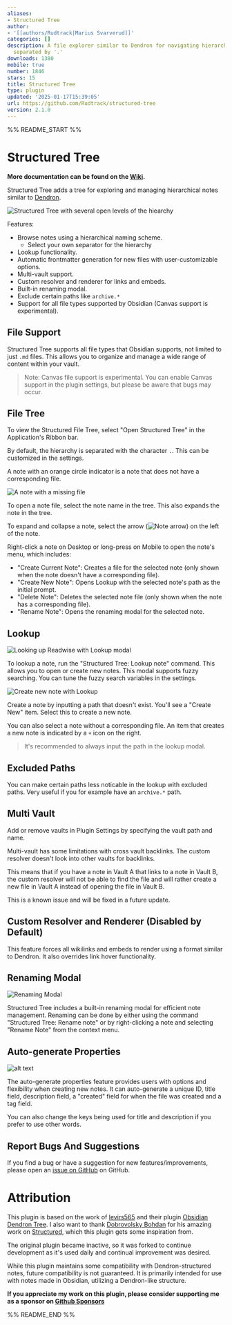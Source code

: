 ```yaml
---
aliases:
- Structured Tree
author:
- '[[authors/Rudtrack|Marius Svarverud]]'
categories: []
description: A file explorer similar to Dendron for navigating hierarchical notes
  separated by '.'
downloads: 1380
mobile: true
number: 1846
stars: 15
title: Structured Tree
type: plugin
updated: '2025-01-17T15:39:05'
url: https://github.com/Rudtrack/structured-tree
version: 2.1.0
---
```


%% README_START %%

# Structured Tree

**More documentation can be found on the [Wiki](https://rudtrack.notion.site/Structured-Plugin-0ba0ee706bc84998909049f4a9c510c2).**

Structured Tree adds a tree for exploring and managing hierarchical notes similar to [Dendron](https://www.dendron.so/).

![Structured Tree with several open levels of the hiearchy](https://raw.githubusercontent.com/Rudtrack/structured-tree/HEAD/images/StructuredTree.png)

Features:

- Browse notes using a hierarchical naming scheme.
  - Select your own separator for the hierarchy
- Lookup functionality.
- Automatic frontmatter generation for new files with user-customizable options.
- Multi-vault support.
- Custom resolver and renderer for links and embeds.
- Built-in renaming modal.
- Exclude certain paths like `archive.*`
- Support for all file types supported by Obsidian (Canvas support is experimental).

## File Support

Structured Tree supports all file types that Obsidian supports, not limited to just `.md` files. This allows you to organize and manage a wide range of content within your vault.

> Note: Canvas file support is experimental. You can enable Canvas support in the plugin settings, but please be aware that bugs may occur.

## File Tree

To view the Structured File Tree, select "Open Structured Tree" in the Application's Ribbon bar.

By default, the hierarchy is separated with the character `.`. This can be customized in the settings.

A note with an orange circle indicator is a note that does not have a corresponding file.

![A note with a missing file](https://raw.githubusercontent.com/Rudtrack/structured-tree/HEAD/images/MissingFile.png)

To open a note file, select the note name in the tree. This also expands the note in the tree.

To expand and collapse a note, select the arrow (![Note arrow](https://raw.githubusercontent.com/Rudtrack/structured-tree/HEAD/images/arrow.png)) on the left of the note.

Right-click a note on Desktop or long-press on Mobile to open the note's menu, which includes:

- "Create Current Note": Creates a file for the selected note (only shown when the note doesn't have a corresponding file).
- "Create New Note": Opens Lookup with the selected note's path as the initial prompt.
- "Delete Note": Deletes the selected note file (only shown when the note has a corresponding file).
- "Rename Note": Opens the renaming modal for the selected note.

## Lookup

![Looking up Readwise with Lookup modal](https://raw.githubusercontent.com/Rudtrack/structured-tree/HEAD/images/LookupModalFuzzy.png)

To lookup a note, run the "Structured Tree: Lookup note" command. This allows you to open or create new notes. This modal supports fuzzy searching. You can tune the fuzzy search variables in the settings.

![Create new note with Lookup](https://raw.githubusercontent.com/Rudtrack/structured-tree/HEAD/images/LookupModalNew.png)

Create a note by inputting a path that doesn't exist. You'll see a "Create New" item. Select this to create a new note.

You can also select a note without a corresponding file. An item that creates a new note is indicated by a `+` icon on the right.

> It's recommended to always input the path in the lookup modal.

## Excluded Paths

You can make certain paths less noticable in the lookup with excluded paths. Very useful if you for example have an `archive.*` path.

## Multi Vault

Add or remove vaults in Plugin Settings by specifying the vault path and name.

Multi-vault has some limitations with cross vault backlinks. The custom resolver doesn't look into other vaults for backlinks.

This means that if you have a note in Vault A that links to a note in Vault B, the custom resolver will not be able to find the file and will rather create a new file in Vault A instead of opening the file in Vault B.

This is a known issue and will be fixed in a future update.

## Custom Resolver and Renderer (Disabled by Default)

This feature forces all wikilinks and embeds to render using a format similar to Dendron. It also overrides link hover functionality.

## Renaming Modal

![Renaming Modal](https://raw.githubusercontent.com/Rudtrack/structured-tree/HEAD/images/RenamingModal.png)

Structured Tree includes a built-in renaming modal for efficient note management. Renaming can be done by either using the command "Structured Tree: Rename note" or by right-clicking a note and selecting "Rename Note" from the context menu.

## Auto-generate Properties

![alt text](https://raw.githubusercontent.com/Rudtrack/structured-tree/HEAD/images/PropertySettings.png)

The auto-generate properties feature provides users with options and flexibility when creating new notes. It can auto-generate a unique ID, title field, description field, a "created" field for when the file was created and a tag field.

You can also change the keys being used for title and description if you prefer to use other words.

## Report Bugs And Suggestions

If you find a bug or have a suggestion for new features/improvements, please open an [issue on GitHub](https://github.com/Rudtrack/structured-tree/issues) on GitHub.

# Attribution

This plugin is based on the work of [levirs565](https://github.com/levirs565/) and their plugin [Obsidian Dendron Tree](https://github.com/levirs565/obsidian-dendron-tree). I also want to thank [Dobrovolsky Bohdan](https://github.com/dobrovolsky) for his amazing work on [Structured](https://github.com/dobrovolsky/obsidian-structure), which this plugin gets some inspiration from.

The original plugin became inactive, so it was forked to continue development as it's used daily and continual improvement was desired.

While this plugin maintains some compatibility with Dendron-structured notes, future compatibility is not guaranteed. It is primarily intended for use with notes made in Obsidian, utilizing a Dendron-like structure.

**If you appreciate my work on this plugin, please consider supporting me as a sponsor on [Github Sponsors](https://github.com/sponsors/Rudtrack)**


%% README_END %%